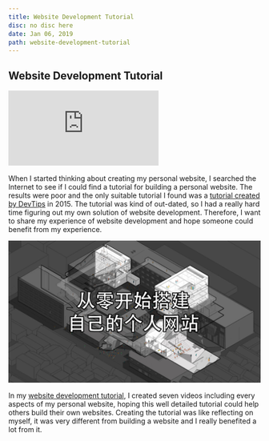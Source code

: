 ```yaml
---
title: Website Development Tutorial
disc: no disc here
date: Jan 06, 2019
path: website-development-tutorial
---
```

<special>
</special>

## Website Development Tutorial

<p class="ratio-bilibili">
<iframe src="https://player.bilibili.com/player.html?aid=82125489&cid=140543952&page=1" scrolling="no" border="0" frameborder="no" framespacing="0" allowfullscreen="true"> </iframe></p>

When I started thinking about creating my personal website, I searched the Internet to see if I could find a tutorial for building a personal website. The results were poor and the only suitable tutorial I found was a [tutorial created by DevTips](https://www.youtube.com/playlist?list=PLqGj3iMvMa4KeBN2krBtcO3U90_7SOl-A) in 2015. The tutorial was kind of out-dated, so I had a really hard time figuring out my own solution of website development. Therefore, I want to share my experience of website development and hope someone could benefit from my experience.

![Tutorial Cover](../images/articles/other_02/Tutorial_Cover.jpg)

In my [website development tutorial](https://www.bilibili.com/video/av82125489), I created seven videos including every aspects of my personal website, hoping this well detailed tutorial could help others build their own websites. Creating the tutorial was like reflecting on myself, it was very different from building a website and I really benefited a lot from it.